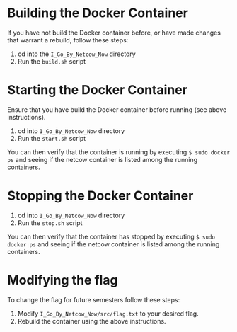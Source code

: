 # Building the Docker Container

If you have not build the Docker container before, or have made changes that warrant a rebuild, follow these steps:

1. cd into the `I_Go_By_Netcow_Now` directory
2. Run the `build.sh` script

# Starting the Docker Container

Ensure that you have build the Docker container before running (see above instructions).

1. cd into `I_Go_By_Netcow_Now` directory
2. Run the `start.sh` script

You can then verify that the container is running by executing `$ sudo docker ps` and seeing if the netcow container is listed among the running containers.

# Stopping the Docker Container

1. cd into `I_Go_By_Netcow_Now` directory
2. Run the `stop.sh` script

You can then verify that the container has stopped by executing `$ sudo docker ps` and seeing if the netcow container is listed among the running containers.

# Modifying the flag

To change the flag for future semesters follow these steps:

1. Modify `I_Go_By_Netcow_Now/src/flag.txt` to your desired flag.
2. Rebuild the container using the above instructions.
